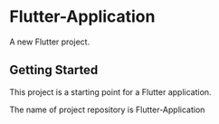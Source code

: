# Flutter-Application

A new Flutter project.

## Getting Started

This project is a starting point for a Flutter application.

The name of project repository is Flutter-Application
